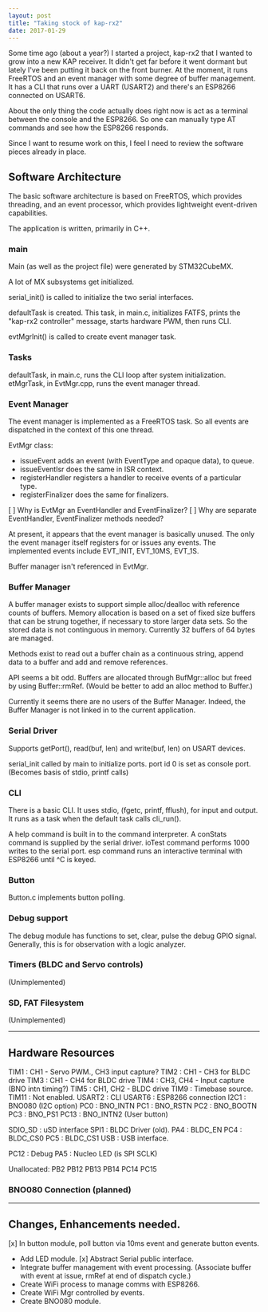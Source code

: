 ```yaml
---
layout: post
title: "Taking stock of kap-rx2"
date: 2017-01-29
---
```


Some time ago (about a year?) I started a project, kap-rx2 that I
wanted to grow into a new KAP receiver.  It didn't get far before it
went dormant but lately I've been putting it back on the front burner.
At the moment, it runs FreeRTOS and an event manager with some degree
of buffer management.  It has a CLI that runs over a UART (USART2) and
there's an ESP8266 connected on USART6.

About the only thing the code actually does right now is act as a
terminal between the console and the ESP8266.  So one can manually
type AT commands and see how the ESP8266 responds.

Since I want to resume work on this, I feel I need to review the software pieces already in place.

## Software Architecture

The basic software architecture is based on FreeRTOS, which provides
threading, and an event processor, which provides lightweight
event-driven capabilities.

The application is written, primarily in C++.

### main

Main (as well as the project file) were generated by STM32CubeMX.

A lot of MX subsystems get initialized.

serial_init() is called to initialize the two serial interfaces.

defaultTask is created.  This task, in main.c, initializes FATFS, prints the "kap-rx2 controller" message, starts hardware PWM, then runs CLI.

evtMgrInit() is called to create event manager task.

### Tasks

defaultTask, in main.c, runs the CLI loop after system initialization.
etMgrTask, in EvtMgr.cpp, runs the event manager thread.

### Event Manager

The event manager is implemented as a FreeRTOS task.  So all events
are dispatched in the context of this one thread.

EvtMgr class:
* issueEvent adds an event (with EventType and opaque data), to queue.
* issueEventIsr does the same in ISR context.
* registerHandler registers a handler to receive events of a particular type.
* registerFinalizer does the same for finalizers.

[ ] Why is EvtMgr an EventHandler and EventFinalizer?
[ ] Why are separate EventHandler, EventFinalizer methods needed?

At present, it appears that the event manager is basically unused.
The only the event manager itself registers for or issues any events.
The implemented events include EVT_INIT, EVT_10MS, EVT_1S.  

Buffer manager isn't referenced in EvtMgr.

### Buffer Manager

A buffer manager exists to support simple alloc/dealloc with reference
counts of buffers.  Memory allocation is based on a set of fixed size
buffers that can be strung together, if necessary to store larger data
sets.  So the stored data is not continguous in memory.  Currently 32
buffers of 64 bytes are managed.

Methods exist to read out a buffer chain as a continuous string,
append data to a buffer and add and remove references.

API seems a bit odd.  Buffers are allocated through BufMgr::alloc but
freed by using Buffer::rmRef.  (Would be better to add an alloc method
to Buffer.)

Currently it seems there are no users of the Buffer Manager.  Indeed,
the Buffer Manager is not linked in to the current application.

### Serial Driver

Supports getPort(), read(buf, len) and write(buf, len) on USART devices.

serial_init called by main to initialize ports.
port id 0 is set as console port.  (Becomes basis of stdio, printf calls)

### CLI

There is a basic CLI.  It uses stdio, (fgetc, printf, fflush), for
input and output.  It runs as a task when the default task calls
cli_run().

A help command is built in to the command interpreter.
A conStats command is supplied by the serial driver.
ioTest command performs 1000 writes to the serial port.
esp command runs an interactive terminal with ESP8266 until ^C is keyed.

### Button

Button.c implements button polling.

### Debug support

The debug module has functions to set, clear, pulse the debug GPIO
signal.  Generally, this is for observation with a logic analyzer.

### Timers (BLDC and Servo controls)
(Unimplemented)

### SD, FAT Filesystem
(Unimplemented)

----------------------------------------------------------------
## Hardware Resources

TIM1    : CH1 - Servo PWM., CH3 input capture?
TIM2    : CH1 - CH3 for BLDC drive
TIM3    : CH1 - CH4 for BLDC drive
TIM4    : CH3, CH4 - Input capture (BNO intn timing?)
TIM5    : CH1, CH2 - BLDC drive
TIM9    : Timebase source.
TIM11   : Not enabled.
USART2  : CLI
USART6  : ESP8266 connection
I2C1    : BNO080 (I2C option)
  PC0   : BNO_INTN
  PC1   : BNO_RSTN
  PC2   : BNO_BOOTN
  PC3   : BNO_PS1
  PC13  : BNO_INTN2 (User button)
  
SDIO_SD : uSD interface
SPI1    : BLDC Driver (old).
  PA4   : BLDC_EN
  PC4   : BLDC_CS0
  PC5   : BLDC_CS1
USB     : USB interface.

PC12    : Debug
PA5     : Nucleo LED (is SPI SCLK)

Unallocated:
PB2
PB12
PB13
PB14
PC14
PC15


### BNO080 Connection (planned)

----------------------------------------------------------------
## Changes, Enhancements needed.

[x] In button module, poll button via 10ms event and generate button
    events.
* Add LED module.
[x] Abstract Serial public interface.
* Integrate buffer management with event processing.
  (Associate buffer with event at issue, rmRef at end of dispatch
  cycle.)
* Create WiFi process to manage comms with ESP8266.
* Create WiFi Mgr controlled by events.
* Create BNO080 module.



